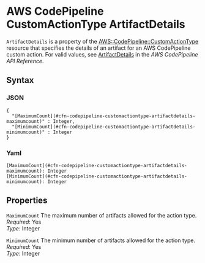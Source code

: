 # AWS CodePipeline CustomActionType ArtifactDetails<a name="aws-resource-codepipeline-customactiontype-artifactdetails"></a>

`ArtifactDetails` is a property of the [AWS::CodePipeline::CustomActionType](aws-resource-codepipeline-customactiontype.md) resource that specifies the details of an artifact for an AWS CodePipeline custom action\. For valid values, see [ArtifactDetails](http://docs.aws.amazon.com/codepipeline/latest/APIReference/API_ArtifactDetails.html) in the *AWS CodePipeline API Reference*\.

## Syntax<a name="w3ab2c21c14d436b5"></a>

### JSON<a name="aws-properties-codepipeline-customactiontype-artifactdetails-syntax.json"></a>

```
{
  "[MaximumCount](#cfn-codepipeline-customactiontype-artifactdetails-maximumcount)" : Integer,
  "[MinimumCount](#cfn-codepipeline-customactiontype-artifactdetails-minimumcount)" : Integer
}
```

### Yaml<a name="aws-properties-codepipeline-customactiontype-artifactdetails-syntax.yaml"></a>

```
[MaximumCount](#cfn-codepipeline-customactiontype-artifactdetails-maximumcount): Integer
[MinimumCount](#cfn-codepipeline-customactiontype-artifactdetails-minimumcount): Integer
```

## Properties<a name="w3ab2c21c14d436b7"></a>

`MaximumCount`  <a name="cfn-codepipeline-customactiontype-artifactdetails-maximumcount"></a>
The maximum number of artifacts allowed for the action type\.  
*Required*: Yes  
*Type*: Integer

`MinimumCount`  <a name="cfn-codepipeline-customactiontype-artifactdetails-minimumcount"></a>
The minimum number of artifacts allowed for the action type\.  
*Required*: Yes  
*Type*: Integer